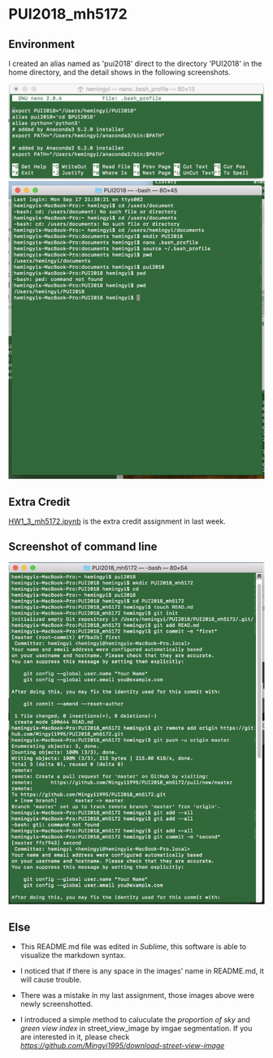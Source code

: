 # PUI2018_mh5172

## Environment
I created an alias named as 'pui2018' direct to the directory 'PUI2018' in the home directory, and the detail shows in the following screenshots.

![Alt text](HW1_mh5172/bash_profile.png)
![Alt text](HW1_mh5172/terminal.png)

## Extra Credit
[HW1\_3_mh5172.ipynb](HW1_mh5172/HW1_3_mh5172.ipynb) is the extra credit assignment in last week.


## Screenshot of command line
![Alt text](HW1_mh5172/command_line.png)

## Else

- This README.md file was edited in _Sublime_, this software is able to visualize the markdown syntax.

- I noticed that if there is any space in the images' name in README.md, it will cause trouble.

- There was a mistake in my last assignment, those images above were newly screenshotted.

- I introduced a simple method to caluculate the _proportion of sky_ and _green view index_ in street_view_image by imgae segmentation. If you are interested in it, please check _https://github.com/Mingyi1995/download-street-view-image_

